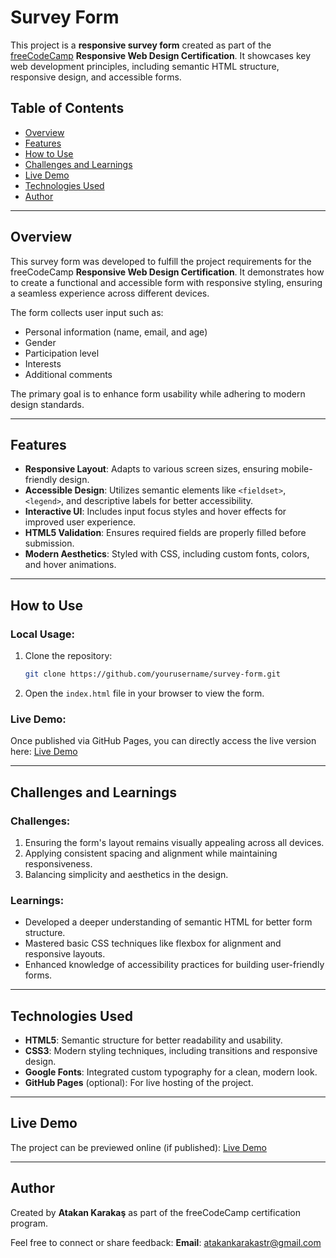 
# Survey Form

This project is a **responsive survey form** created as part of the [freeCodeCamp](https://www.freecodecamp.org/certification/atakankarakas/responsive-web-design) **Responsive Web Design Certification**. It showcases key web development principles, including semantic HTML structure, responsive design, and accessible forms.

## Table of Contents
- [Overview](#overview)
- [Features](#features)
- [How to Use](#how-to-use)
- [Challenges and Learnings](#challenges-and-learnings)
- [Live Demo](#live-demo)
- [Technologies Used](#technologies-used)
- [Author](#author)

---

## Overview
This survey form was developed to fulfill the project requirements for the freeCodeCamp **Responsive Web Design Certification**. It demonstrates how to create a functional and accessible form with responsive styling, ensuring a seamless experience across different devices.

The form collects user input such as:
- Personal information (name, email, and age)
- Gender
- Participation level
- Interests
- Additional comments

The primary goal is to enhance form usability while adhering to modern design standards.

---

## Features
- **Responsive Layout**: Adapts to various screen sizes, ensuring mobile-friendly design.
- **Accessible Design**: Utilizes semantic elements like `<fieldset>`, `<legend>`, and descriptive labels for better accessibility.
- **Interactive UI**: Includes input focus styles and hover effects for improved user experience.
- **HTML5 Validation**: Ensures required fields are properly filled before submission.
- **Modern Aesthetics**: Styled with CSS, including custom fonts, colors, and hover animations.

---

## How to Use
### Local Usage:
1. Clone the repository:
   ```bash
   git clone https://github.com/yourusername/survey-form.git
   ```
2. Open the `index.html` file in your browser to view the form.

### Live Demo:
Once published via GitHub Pages, you can directly access the live version here:
[Live Demo](https://yourusername.github.io/survey-form)

---

## Challenges and Learnings
### Challenges:
1. Ensuring the form's layout remains visually appealing across all devices.
2. Applying consistent spacing and alignment while maintaining responsiveness.
3. Balancing simplicity and aesthetics in the design.

### Learnings:
- Developed a deeper understanding of semantic HTML for better form structure.
- Mastered basic CSS techniques like flexbox for alignment and responsive layouts.
- Enhanced knowledge of accessibility practices for building user-friendly forms.

---

## Technologies Used
- **HTML5**: Semantic structure for better readability and usability.
- **CSS3**: Modern styling techniques, including transitions and responsive design.
- **Google Fonts**: Integrated custom typography for a clean, modern look.
- **GitHub Pages** (optional): For live hosting of the project.

---

## Live Demo
The project can be previewed online (if published):
[Live Demo](https://yourusername.github.io/survey-form)

---

## Author
Created by **Atakan Karakaş** as part of the freeCodeCamp certification program.  

Feel free to connect or share feedback:
**Email**: [atakankarakastr@gmail.com](mailto:atakankarakastr@gmail.com)
